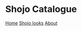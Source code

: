 <!DOCTYPE html>
<meta charset="UTF-8">
<!-- # Shojo Catalogue -->
<h1>Shojo Catalogue</h1>
<!-- Navigation -->
<nav class="w3-bar w3-black">
<a href="#home" class="w3-button v3=bar-item">Home</a>
<a href="shojo looks" class="w3-button v3=bar-item">Shojo looks</a>
<a href="about" class="w3-button v3=bar-item">About</a>
</nav>

